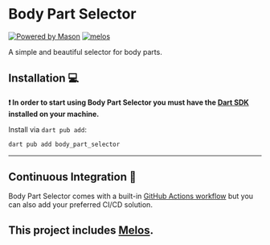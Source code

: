 # Body Part Selector

[![Powered by Mason](https://img.shields.io/endpoint?url=https%3A%2F%2Ftinyurl.com%2Fmason-badge)](https://github.com/felangel/mason)
[![melos](https://img.shields.io/badge/maintained%20with-melos-f700ff.svg?style=flat-square)](https://github.com/invertase/melos)


A simple and beautiful selector for body parts.

## Installation 💻

**❗ In order to start using Body Part Selector you must have the [Dart SDK][dart_install_link] installed on your machine.**

Install via `dart pub add`:

```sh
dart pub add body_part_selector
```

---

## Continuous Integration 🤖

Body Part Selector comes with a built-in [GitHub Actions workflow][github_actions_link] but you can also add your preferred CI/CD solution.

This project includes [Melos](https://github.com/invertase/melos).
---


[dart_install_link]: https://dart.dev/get-dart
[github_actions_link]: https://docs.github.com/en/actions/learn-github-actions
[license_badge]: https://img.shields.io/badge/license-MIT-blue.svg
[license_link]: https://opensource.org/licenses/MIT
[mason_link]: https://github.com/felangel/mason
